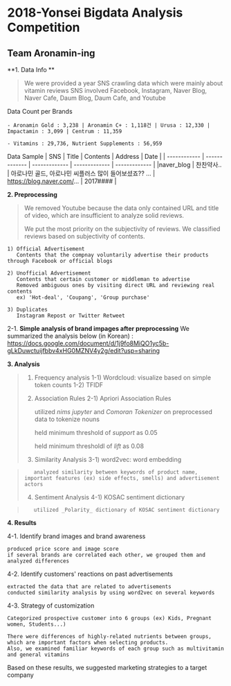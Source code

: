 # 2018-Yonsei Bigdata Analysis Competition
## Team Aronamin-ing

**1. Data Info **

> We were provided a year SNS crawling data which were mainly about vitamin reviews
> SNS involved Facebook, Instagram, Naver Blog, Naver Cafe, Daum Blog, Daum Cafe, and Youtube

Data Count per Brands

	- Aronamin Gold : 3,238 | Aronamin C+ : 1,118건 | Urusa : 12,330 | Impactamin : 3,099 | Centrum : 11,359
	
	- Vitamins : 29,736, Nutrient Supplements : 56,959
	
Data Sample
| SNS | Title | Contents | Address | Date |
| ------------ | ------------- | ------------- | ------------- | ------------- |
|naver_blog | 찬찬약사.. | 아로나민 골드, 아로나민 씨플러스 많이 들어보셨죠?? ... | https://blog.naver.com/... | 2017#### |



**2. Preprocessing**
>
>We removed Youtube because the data only contained URL and title of video, which are insufficient to analyze solid reviews.
>
>We put the most priority on the subjectivity of reviews.
>We classified reviews based on subjectivity of contents.

	1) Official Advertisement
	   Contents that the compnay voluntarily advertise their products through Facebook or official blogs
	   
	2) Unofficial Advertisement
	   Contents that certain customer or middleman to advertise
	   Removed ambiguous ones by visiting direct URL and reviewing real contents
	   ex) 'Hot-deal', 'Coupang', 'Group purchase'
	   
	3) Duplicates
	   Instagram Repost or Twitter Retweet


2-1. **Simple analysis of brand impages after preprocessing**
We summarized the analysis below (in Korean) :
https://docs.google.com/document/d/1j9fo8MiQO1yc5b-gLkDuwctuijfbbv4xHG0MZNV4y2g/edit?usp=sharing



**3. Analysis**
>	1) Frequency analysis
>	1-1) Wordcloud: visualize based on simple token counts
>	1-2) TFIDF
>
>	2) Association Rules
>	2-1) Apriori Association Rules
>
>	     utilized _nims jupyter_ and _Comoran Tokenizer_ on preprocessed data to tokenize nouns
>	     
>	     held minimum threshold of _support_ as 0.05
>	     
>	     held minimum thresholdl of _lift_ as 0.08
>
>	3) Similarity Analysis
>	3-1) word2vec: word embedding

>	     analyzed similarity between keywords of product name, important features (ex) side effects, smells) and advertisement actors
>
>	4) Sentiment Analysis
>	4-1) KOSAC sentiment dictionary

>	     utilized _Polarity_ dictionary of KOSAC sentiment dictionary


**4. Results**

 4-1. Identify brand images and brand awareness

	produced price score and image score
	if several brands are correlated each other, we grouped them and analyzed differences

 4-2. Identify customers' reactions on past advertisements 

	extracted the data that are related to advertisements 
	conducted similarity analysis by using word2vec on several keywords

 4-3. Strategy of customization
 	
	Categorized prospective customer into 6 groups (ex) Kids, Pregnant women, Students...)
 
 	There were differences of highly-related nutrients between groups, which are important factors when selecting products.
	Also, we examined familiar keywords of each group such as multivitamin and general vitamins

Based on these results, we suggested marketing strategies to a target company
